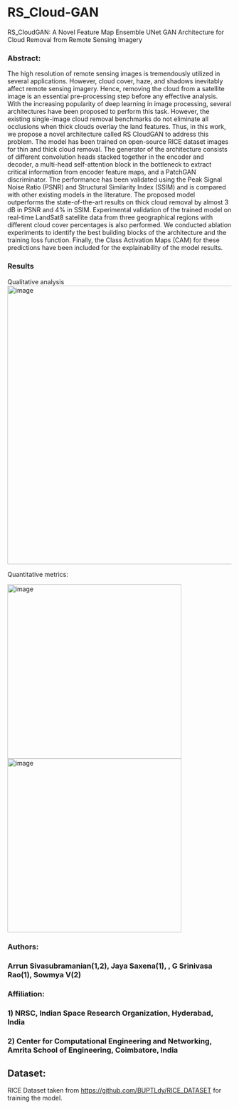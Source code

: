 # RS_Cloud-GAN
RS_CloudGAN: A Novel Feature Map Ensemble UNet GAN Architecture for Cloud Removal from Remote Sensing Imagery

### Abstract:
The high resolution of remote sensing images is tremendously utilized in several applications. However, cloud cover, haze, and shadows inevitably affect remote sensing imagery. Hence, removing the cloud from a satellite image is an essential pre-processing step before any effective analysis. With the increasing popularity of deep learning in image processing, several architectures have been proposed to perform this task. However, the existing single-image cloud removal benchmarks do not eliminate all occlusions when thick clouds overlay the land features. Thus, in this work, we propose a novel architecture called RS CloudGAN to address this problem. The model has been trained on open-source RICE dataset images for thin and thick cloud removal. The generator of the architecture consists of different convolution heads stacked together in the encoder and decoder, a multi-head self-attention block in the bottleneck to extract critical information from encoder feature maps, and a PatchGAN discriminator. The performance has been validated using the Peak Signal Noise Ratio (PSNR) and Structural Similarity Index (SSIM) and is compared with other existing models in the literature. The proposed model outperforms the state-of-the-art results on thick cloud removal by almost 3 dB in PSNR and 4% in SSIM. Experimental validation of the trained model on real-time LandSat8 satellite data from three geographical regions with different cloud cover percentages is also performed. We conducted ablation experiments to identify the best building blocks of the architecture and the training loss function. Finally, the Class Activation Maps (CAM) for these predictions have been included for the explainability of the model results. 

### Results

Qualitative analysis
<img width="626" alt="image" src="https://github.com/argon125/RS-CloudGAN/assets/64146402/80ee161b-860d-4532-9d54-900a44db3878">

Quantitative metrics:

<img width="391" alt="image" src="https://github.com/argon125/RS-CloudGAN/assets/64146402/c5645aa3-44da-40d6-b114-c2a07e91bcfe">
<img width="391" alt="image" src="https://github.com/argon125/RS-CloudGAN/assets/64146402/7e3e279e-3019-4470-907b-96e266df4648">


### Authors:
### Arrun Sivasubramanian(1,2), Jaya Saxena(1), , G Srinivasa Rao(1), Sowmya V(2)

### Affiliation:
### 1) NRSC, Indian Space Research Organization, Hyderabad, India
### 2) Center for Computational Engineering and Networking, Amrita School of Engineering, Coimbatore, India  

## Dataset: 

RICE Dataset taken from https://github.com/BUPTLdy/RICE_DATASET for training the model.
